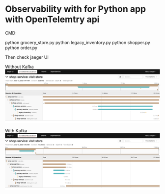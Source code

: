 # Observability with for Python app with OpenTelemtry api 

CMD:

python grocery_store.py
python legacy_inventory.py
python shopper.py
python order.py

Then check jaeger UI

Without Kafka
![Alt Text](without_kafka.png)

With Kafka
![Alt Text](with_kafka.png)
